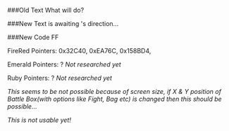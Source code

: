 ###Old Text
What will <pokemon> do?

###New Text
<pokemon> is awaiting <player>'s direction...

###New Code
FF

FireRed Pointers: 0x32C40, 0xEA76C, 0x158BD4, 

Emerald Pointers: ? *Not researched yet*

Ruby Pointers: ? *Not researched yet*

*This seems to be not possible because of screen size, 
if X & Y position of Battle Box(with options like Fight, Bag etc) is changed then this should be possible...*

*This is not usable yet!*